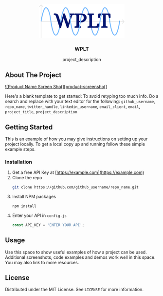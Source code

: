 <!-- PROJECT LOGO -->
<br />
<div align="center">
  <a href="https://github.com/Neobyte01/WPLT">
    <img class="logo-light" src="assets/logo.png" alt="Logo" height="110">
  </a>
  <h3 align="center">WPLT</h3>
  <p align="center">project_description</p>
</div>


## About The Project

[![Product Name Screen Shot][product-screenshot]](https://example.com)

Here's a blank template to get started: To avoid retyping too much info. Do a search and replace with your text editor for the following: `github_username`, `repo_name`, `twitter_handle`, `linkedin_username`, `email_client`, `email`, `project_title`, `project_description`


## Getting Started

This is an example of how you may give instructions on setting up your project locally.
To get a local copy up and running follow these simple example steps.


### Installation

1. Get a free API Key at [https://example.com](https://example.com)
2. Clone the repo
   ```sh
   git clone https://github.com/github_username/repo_name.git
   ```
3. Install NPM packages
   ```sh
   npm install
   ```
4. Enter your API in `config.js`
   ```js
   const API_KEY = 'ENTER YOUR API';
   ```


## Usage

Use this space to show useful examples of how a project can be used. Additional screenshots, code examples and demos work well in this space. You may also link to more resources.


## License

Distributed under the MIT License. See `LICENSE` for more information.
